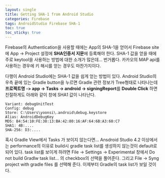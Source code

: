 ```yaml
---
layout: single
title: Getting SHA-1 from Android Studio
categories: Firebase
tags: AndroidStudio Firebase SHA-1
toc: true  
toc_sticky: true 
---
```


Firebase의 Authentication을 사용할 때에는 App의 SHA-1을 얻어서 Firebase site에 App -> Project 설정에 **SHA인증서 지문**에 등록해야 한다.
SHA-1 값을 얻을 때에 주로 keytool을 사용하는 방법에 대한 소개가 많은데... 번거롭다.
카카오의 MAP api를 사용하는 경우에 키 해시를 얻는 경우도 마찬가지이다.

다행이 Android Studio에는 SHA-1 값을 쉽게 얻는 방법이 있다.
Android Studio의 우측 끝에 있는 Gradle button을 누르면 Gradle 관련 정보가 Tree형태로 나타나는데 
**프로젝트명 -> app -> Tasks -> android -> signingReport**를 **Double Click** 하면
친절하게도 아래와 같이 창에 SHA1 값이 나타난다.
```
Variant: debugUnitTest
Config: debug
Store: C:\Users\yoonsi\.android\debug.keystore
Alias: AndroidDebugKey
MD5: B4:54:10:FE:38:13:BA:42:80:16:AF:64:6B:A3:60:C7
SHA1: 4B:....
SHA-256: D3:....
```

혹시 Gradle View에서 Tasks 가 보이지 않는다면...
Ansdroid Studio 4.2 이상에서는 performance의 이유로 build시 gradle task list를  생성하지 않는것이 default로 되어 있다.
task list를 보이게 하려면 File -> Settings -> Experimental 창에서 Do not build Gradlw task list... 의 checkbox의 선택을 풀어준다.
그리고 File -> Syng project with gradle files 를 선택해 준다. 이제부터 Gradle의 task list가 보일 것이다.

